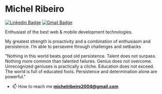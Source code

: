 # Michel Ribeiro


[![Linkedin Badge](https://img.shields.io/badge/-Michel%20Ribeiro-1f2729?style=flat-square&logo=Linkedin&logoColor=white&link=https://www.linkedin.com/in/michelribeiro)](https://www.linkedin.com/in/michelribeiro) 
[![Gmail Badge](https://img.shields.io/badge/-michelribeiro2004@gmail.com-1f2729?style=flat-square&logo=Gmail&logoColor=white&link=mailto:michelribeiro2004@gmail.com)](mailto:michelribeiro2004@gmail.com)

Enthusiast of the best web & mobile development technologies.

My greatest strength is proactivity and a combination of enthusiasm and persistence.
I’m able to persevere through challenges and setbacks


"Nothing in this world beats good old persistence. Talent does not surpass. Nothing more common than talented failures. Genius does not overcome. Unrecognized geniuses is practically a cliche. Education does not exceed. The world is full of educated fools. Persistence and determination alone are powerful."

- 📫 How to reach me **michelribeiro2004@gmail.com**
